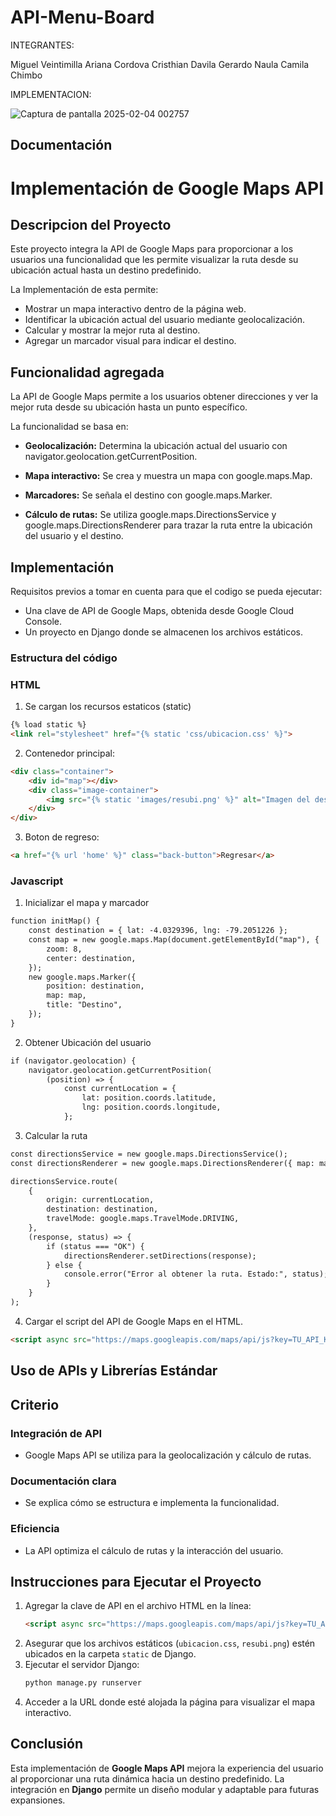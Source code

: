 # API-Menu-Board

INTEGRANTES:

Miguel Veintimilla
Ariana Cordova
Cristhian Davila
Gerardo Naula
Camila Chimbo

IMPLEMENTACION:


![Captura de pantalla 2025-02-04 002757](https://github.com/user-attachments/assets/a85651c4-d5b0-49f1-8449-544be24373a5)



## Documentación
# Implementación de Google Maps API

## Descripcion del Proyecto

Este proyecto integra la API de Google Maps para proporcionar a los usuarios una funcionalidad que les permite visualizar la ruta desde su ubicación actual hasta un destino predefinido.

La Implementación de esta permite:

- Mostrar un mapa interactivo dentro de la página web.
- Identificar la ubicación actual del usuario mediante geolocalización.
- Calcular y mostrar la mejor ruta al destino.
- Agregar un marcador visual para indicar el destino.

## Funcionalidad agregada

La API de Google Maps permite a los usuarios obtener direcciones y ver la mejor ruta desde su ubicación hasta un punto específico. 

La funcionalidad se basa en:

- **Geolocalización:** Determina la ubicación actual del usuario con navigator.geolocation.getCurrentPosition.

- **Mapa interactivo:** Se crea y muestra un mapa con google.maps.Map.

- **Marcadores:** Se señala el destino con google.maps.Marker.

- **Cálculo de rutas:** Se utiliza google.maps.DirectionsService y google.maps.DirectionsRenderer para trazar la ruta entre la ubicación del usuario y el destino.

## Implementación

Requisitos previos a tomar en cuenta para que el codigo se pueda ejecutar:

- Una clave de API de Google Maps, obtenida desde Google Cloud Console.
- Un proyecto en Django donde se almacenen los archivos estáticos.

### Estructura del código

### HTML

1. Se cargan los recursos estaticos (static)

```html
{% load static %}
<link rel="stylesheet" href="{% static 'css/ubicacion.css' %}">
```

2. Contenedor principal:

```html
<div class="container">
    <div id="map"></div>
    <div class="image-container">
        <img src="{% static 'images/resubi.png' %}" alt="Imagen del destino">
    </div>
</div>
```
3. Boton de regreso:

```html
<a href="{% url 'home' %}" class="back-button">Regresar</a>
```

### Javascript

1. Inicializar el mapa y marcador

```html
function initMap() {
    const destination = { lat: -4.0329396, lng: -79.2051226 };
    const map = new google.maps.Map(document.getElementById("map"), {
        zoom: 8,
        center: destination,
    });
    new google.maps.Marker({
        position: destination,
        map: map,
        title: "Destino",
    });
}
```

2. Obtener Ubicación del usuario

```html
if (navigator.geolocation) {
    navigator.geolocation.getCurrentPosition(
        (position) => {
            const currentLocation = {
                lat: position.coords.latitude,
                lng: position.coords.longitude,
            };

```

3. Calcular la ruta

```html
const directionsService = new google.maps.DirectionsService();
const directionsRenderer = new google.maps.DirectionsRenderer({ map: map });

directionsService.route(
    {
        origin: currentLocation,
        destination: destination,
        travelMode: google.maps.TravelMode.DRIVING,
    },
    (response, status) => {
        if (status === "OK") {
            directionsRenderer.setDirections(response);
        } else {
            console.error("Error al obtener la ruta. Estado:", status);
        }
    }
);
```

4. Cargar el script del API de Google Maps en el HTML.

```html
<script async src="https://maps.googleapis.com/maps/api/js?key=TU_API_KEY&callback=initMap"></script>
```

## Uso de APIs y Librerías Estándar

## Criterio

### Integración de API
- Google Maps API se utiliza para la geolocalización y cálculo de rutas.

### Documentación clara
- Se explica cómo se estructura e implementa la funcionalidad.

### Eficiencia
- La API optimiza el cálculo de rutas y la interacción del usuario.

## Instrucciones para Ejecutar el Proyecto

1. Agregar la clave de API en el archivo HTML en la línea:
   ```html
   <script async src="https://maps.googleapis.com/maps/api/js?key=TU_API_KEY&callback=initMap"></script>
   ```
2. Asegurar que los archivos estáticos (`ubicacion.css`, `resubi.png`) estén ubicados en la carpeta `static` de Django.
3. Ejecutar el servidor Django:
   ```sh
   python manage.py runserver
   ```
4. Acceder a la URL donde esté alojada la página para visualizar el mapa interactivo.

## Conclusión

Esta implementación de **Google Maps API** mejora la experiencia del usuario al proporcionar una ruta dinámica hacia un destino predefinido. La integración en **Django** permite un diseño modular y adaptable para futuras expansiones.

